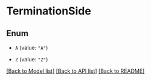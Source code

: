 # TerminationSide

## Enum


* `A` (value: `"A"`)

* `Z` (value: `"Z"`)


[[Back to Model list]](../README.md#documentation-for-models) [[Back to API list]](../README.md#documentation-for-api-endpoints) [[Back to README]](../README.md)


